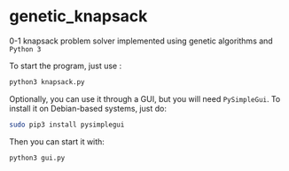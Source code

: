 # genetic_knapsack

0-1 knapsack problem solver implemented using genetic algorithms and `Python 3`

To start the program, just use :

```bash
python3 knapsack.py
```

Optionally, you can use it through a GUI, but you will need `PySimpleGui`.
To install it on Debian-based systems, just do:

```bash
sudo pip3 install pysimplegui
```

Then you can start it with:

```bash
python3 gui.py
```
